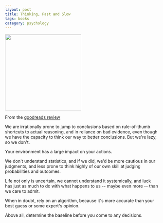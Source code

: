 ```yaml
---
layout: post
title: Thinking, Fast and Slow 
tags: books
category: psychology  
---
```


<img height="250"  src="https://i.gr-assets.com/images/S/compressed.photo.goodreads.com/books/1317793965l/11468377.jpg" /> 

From the <a href="https://www.goodreads.com/review/show/264543341?book_show_action=true&from_review_page=1">
	goodreads review </a> 

 We are irrationally prone to jump to conclusions based on rule-of-thumb shortcuts to actual reasoning, and in reliance on bad evidence, even though we have the capacity to think our way to better conclusions. But we're lazy, so we don't. 

Your environment has a large impact on your actions.

We don't understand statistics, and if we did, we'd be more cautious in our judgments, and less prone to think highly of our own skill at judging probabilities and outcomes. 

Life not only is uncertain, we cannot understand it systemically, and luck has just as much to do with what happens to us -- maybe even more -- than we care to admit. 

When in doubt, rely on an algorithm, because it's more accurate than your best guess or some expert's opinion. 

Above all, determine the baseline before you come to any decisions.
